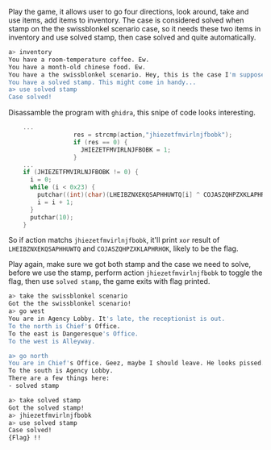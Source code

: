 
Play the game, it allows user to go four directions, look around, take and use items, add items to inventory. The case is considered solved when stamp on the the swissblonkel scenario case, so it needs these two items in inventory and use solved stamp, then case solved and quite automatically.

```bash
a> inventory
You have a room-temperature coffee. Ew.
You have a month-old chinese food. Ew.
You have a the swissblonkel scenario. Hey, this is the case I'm supposed to solve!
You have a solved stamp. This might come in handy...
a> use solved stamp
Case solved!
```

Disassamble the program with ``ghidra``, this snipe of code looks interesting.

```c
    ... 
                  res = strcmp(action,"jhiezetfmvirlnjfbobk");
                  if (res == 0) {
                    JHIEZETFMVIRLNJFBOBK = 1;
                  }
    ...
    if (JHIEZETFMVIRLNJFBOBK != 0) {
      i = 0;
      while (i < 0x23) {
        putchar((int)(char)(LHEIBZNXEKQSAPHHUWTQ[i] ^ COJASZQHPZXKLAPHRHOK[i]));
        i = i + 1;
      }
      putchar(10);
    }
```

So if action matchs ``jhiezetfmvirlnjfbobk``, it'll print ``xor`` result of ``LHEIBZNXEKQSAPHHUWTQ`` and ``COJASZQHPZXKLAPHRHOK``, likely to be the flag.

Play again, make sure we got both stamp and the case we need to solve, before we use the stamp, perform action ``jhiezetfmvirlnjfbobk`` to toggle the flag, then use ``solved stamp``, the game exits with flag printed.

```bash
a> take the swissblonkel scenario
Got the the swissblonkel scenario!
a> go west
You are in Agency Lobby. It's late, the receptionist is out. 
To the north is Chief's Office.
To the east is Dangeresque's Office.
To the west is Alleyway.

a> go north
You are in Chief's Office. Geez, maybe I should leave. He looks pissed. 
To the south is Agency Lobby.
There are a few things here:
- solved stamp

a> take solved stamp       
Got the solved stamp!
a> jhiezetfmvirlnjfbobk                                                                                                                                                 
a> use solved stamp         
Case solved!
{Flag} !!
```
